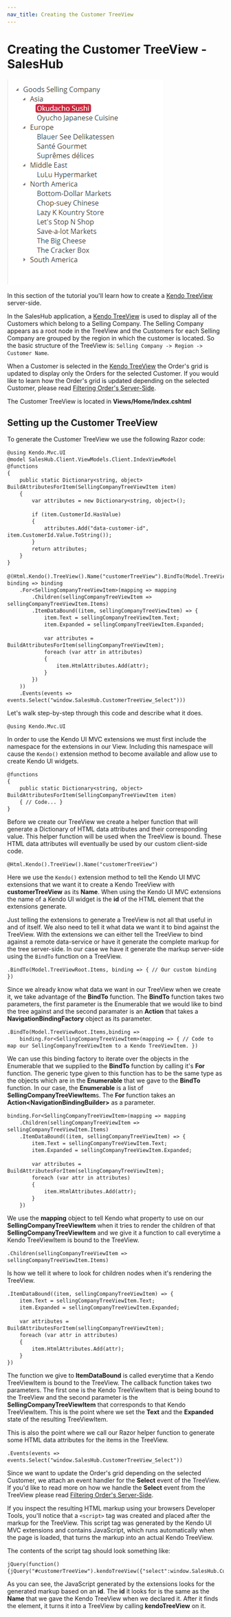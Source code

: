 ```yaml
---
nav_title: Creating the Customer TreeView
---
```


# Creating the Customer TreeView - SalesHub

![kendo-saleshub-customer-TreeView-screenshot](/tutorials/asp.net/saleshub/home-page/images/kendo-saleshub-customer-treeview-screenshot.png)

In this section of the tutorial you'll learn how to create a [Kendo TreeView](http://demos.telerik.com/kendo-ui/web/treeview/index.html)
server-side.

In the SalesHub application, a [Kendo TreeView](http://demos.telerik.com/kendo-ui/web/treeview/index.html) is used to display all of the Customers which belong to a Selling Company. The Selling Company appears as a root node in the TreeView and the Customers for each Selling Company are grouped by
the region in which the customer is located. So the basic structure of the TreeView is: `Selling Company -> Region -> Customer Name`.

When a Customer is selected in the [Kendo TreeView](http://demos.telerik.com/kendo-ui/web/treeview/index.html) the Order's grid is updated to
display only the Orders for the selected Customer. If you would like to learn how the Order's grid is updated depending on the selected
Customer, please read [Filtering Order's Server-Side](kendo-saleshub-filtering-orders-server-side).

The Customer TreeView is located in **Views/Home/Index.cshtml**

## Setting up the Customer TreeView

To generate the Customer TreeView we use the following Razor code:

    @using Kendo.Mvc.UI
    @model SalesHub.Client.ViewModels.Client.IndexViewModel
    @functions
    {
        public static Dictionary<string, object> BuildAttributesForItem(SellingCompanyTreeViewItem item)
        {
            var attributes = new Dictionary<string, object>();

            if (item.CustomerId.HasValue)
            {
                attributes.Add("data-customer-id", item.CustomerId.Value.ToString());
            }
            return attributes;
        }
    }

    @(Html.Kendo().TreeView().Name("customerTreeView").BindTo(Model.TreeViewRoot.Items, binding => binding
        .For<SellingCompanyTreeViewItem>(mapping => mapping
            .Children(sellingCompanyTreeViewItem => sellingCompanyTreeViewItem.Items)
            .ItemDataBound((item, sellingCompanyTreeViewItem) => {
                item.Text = sellingCompanyTreeViewItem.Text;
                item.Expanded = sellingCompanyTreeViewItem.Expanded;

                var attributes = BuildAttributesForItem(sellingCompanyTreeViewItem);
                foreach (var attr in attributes)
                {
                    item.HtmlAttributes.Add(attr);
                }
            })
        ))
        .Events(events => events.Select("window.SalesHub.CustomerTreeView_Select")))

Let's walk step-by-step through this code and describe what it does.

    @using Kendo.Mvc.UI

In order to use the Kendo UI MVC extensions we must first include the namespace for the extensions in our View. Including
this namespace will cause the `Kendo()` extension method to become available and allow use to create Kendo UI widgets.

    @functions
    {
        public static Dictionary<string, object> BuildAttributesForItem(SellingCompanyTreeViewItem item)
        { // Code... }
    }

Before we create our TreeView we create a helper function that will generate a Dictionary of HTML data attributes and
their corresponding value. This helper function will be used when the TreeView is bound. These HTML data attributes will
eventually be used by our custom client-side code.

    @Html.Kendo().TreeView().Name("customerTreeView")

Here we use the `Kendo()` extension method to tell the Kendo UI MVC extensions that we want it to create a Kendo TreeView
with **customerTreeView** as its **Name**. When using the Kendo UI MVC extensions the name of a Kendo UI widget is the **id**
of the HTML element that the extensions generate.

Just telling the extensions to generate a TreeView is not all that useful in and of itself. We also need to tell it what
data we want it to bind against the TreeView. With the extensions we can either tell the TreeView to bind against a remote
data-service or have it generate the complete markup for the tree server-side. In our case we have it generate the markup
server-side using the `BindTo` function on a TreeView.

    .BindTo(Model.TreeViewRoot.Items, binding => { // Our custom binding })

Since we already know what data we want in our TreeView when we create it, we take advantage of the **BindTo** function. The
**BindTo** function takes two parameters, the first parameter is the Enumerable that we would like to bind the tree against
and the second paramater is an **Action** that takes a **NavigationBindingFactory** object as its parameter.

    .BindTo(Model.TreeViewRoot.Items,binding =>
        binding.For<SellingCompanyTreeViewItem>(mapping => { // Code to map our SellingCompanyTreeViewItem to a Kendo TreeViewItem. })

We can use this binding factory to iterate over the objects in the Enumerable that we supplied to the **BindTo** function by calling
it's **For** function. The generic type given to this function has to be the same type as the objects which are in the **Enumerable**
that we gave to the **BindTo** function. In our case, the **Enumerable** is a list of **SellingCompanyTreeViewItem**s. The **For**
function takes an **Action&lt;NavigationBindingBuilder&gt;** as a parameter.

    binding.For<SellingCompanyTreeViewItem>(mapping => mapping
        .Children(sellingCompanyTreeViewItem => sellingCompanyTreeViewItem.Items)
        .ItemDataBound((item, sellingCompanyTreeViewItem) => {
            item.Text = sellingCompanyTreeViewItem.Text;
            item.Expanded = sellingCompanyTreeViewItem.Expanded;

            var attributes = BuildAttributesForItem(sellingCompanyTreeViewItem);
            foreach (var attr in attributes)
            {
                item.HtmlAttributes.Add(attr);
            }
        })

We use the **mapping** object to tell Kendo what property to use on our **SellingCompanyTreeViewItem** when it tries
to render the children of that **SellingCompanyTreeViewItem** and we give it a function to call everytime a Kendo TreeViewItem
is bound to the TreeView.

    .Children(sellingCompanyTreeViewItem => sellingCompanyTreeViewItem.Items)

Is how we tell it where to look for children nodes when it's rendering the TreeView.

    .ItemDataBound((item, sellingCompanyTreeViewItem) => {
        item.Text = sellingCompanyTreeViewItem.Text;
        item.Expanded = sellingCompanyTreeViewItem.Expanded;

        var attributes = BuildAttributesForItem(sellingCompanyTreeViewItem);
        foreach (var attr in attributes)
        {
            item.HtmlAttributes.Add(attr);
        }
    })

The function we give to **ItemDataBound** is called everytime that a Kendo TreeViewItem is bound to the TreeView. The callback function
takes two parameters. The first one is the Kendo TreeViewItem that is being bound to the TreeView and the second parameter is the
**SellingCompanyTreeViewItem** that corresponds to that Kendo TreeViewItem. This is the point where we set the **Text** and the **Expanded** state
of the resulting TreeViewItem.

This is also the point where we call our Razor helper function to generate some HTML data attributes for the items in the TreeView.

    .Events(events => events.Select("window.SalesHub.CustomerTreeView_Select"))

Since we want to update the Order's grid depending on the selected Customer, we attach an event handler for the **Select** event of
the TreeView. If you'd like to read more on how we handle the **Select** event from the TreeView please read
[Filtering Order's Server-Side](kendo-saleshub-filtering-orders-server-side).

If you inspect the resulting HTML markup using your browsers Developer Tools, you'll notice that a `<script>` tag was created
and placed after the markup for the TreeView. This script tag was generated by the Kendo UI MVC extensions and contains JavaScript,
which runs automatically when the page is loaded, that turns the markup into an actual Kendo TreeView.

The contents of the script tag should look something like:

    jQuery(function(){jQuery("#customerTreeView").kendoTreeView({"select":window.SalesHub.CustomerTreeView_Select});});

As you can see, the JavaScript generated by the extensions looks for the generated markup based on an **id**. The **id** it
looks for is the same as the **Name** that we gave the Kendo TreeView when we declared it. After it finds the element, it turns
it into a TreeView by calling **kendoTreeView** on it.
